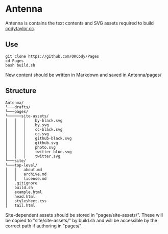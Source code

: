 # Antenna

Antenna is contains the text contents and SVG assets required to build [codytaylor.cc](http://codytaylor.cc).

## Use

```
git clone https://github.com/OKCody/Pages
cd Pages
bash build.sh
```

New content should be written in Markdown and saved in Antenna/pages/

## Structure

```
Antenna/
└───drafts/
└───pages/
└──────site-assets/
│   │   │    by-black.svg
│   │   │    by.svg
│   │   │    cc-black.svg
│   │   │    cc.svg
│   │   │    github-black.svg
│   │   │    github.svg
│   │   │    photo.svg
│   │   │    twitter-blue.svg
│   │   │    twitter.svg
└───site/
└───top-level/
│   │   about.md
│   │   archive.md
│   │   license.md
│   .gitignore
│   build.sh
│   example.html
│   head.html
│   stylesheet.css
│   tail.html
```

Site-dependent assets should be stored in "pages/site-assets/".  These will be copied to "site/site-assets/" by build.sh and will be accessible by the correct path if authoring in "pages/".

